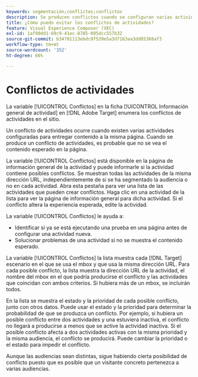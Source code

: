 ```yaml
---
keywords: segmentación;conflictos;conflictos
description: Se producen conflictos cuando se configuran varias actividades para entregar contenido en la misma página. Obtenga información sobre cómo evitar conflictos al utilizar Adobe Target.
title: ¿Cómo puedo evitar los conflictos de actividades?
feature: Visual Experience Composer (VEC)
exl-id: 1af90dd1-69c9-41ec-8785-095dcc557b32
source-git-commit: b34701113ebdc9f539e5a3d7163aa3dd85368af3
workflow-type: tm+mt
source-wordcount: '352'
ht-degree: 66%

---
```


# Conflictos de actividades

La variable [!UICONTROL Conflictos] en la ficha [!UICONTROL Información general de actividad] en [!DNL Adobe Target] enumera los conflictos de actividades en el sitio.

Un conflicto de actividades ocurre cuando existen varias actividades configuradas para entregar contenido a la misma página. Cuando se produce un conflicto de actividades, es probable que no se vea el contenido esperado en la página.

La variable [!UICONTROL Conflictos] está disponible en la página de información general de la actividad y puede informarle si la actividad contiene posibles conflictos. Se muestran todas las actividades de la misma dirección URL, independientemente de si se ha segmentado la audiencia o no en cada actividad. Abra esta pestaña para ver una lista de las actividades que pueden crear conflictos. Haga clic en una actividad de la lista para ver la página de información general para dicha actividad. Si el conflicto altera la experiencia esperada, edite la actividad.

La variable [!UICONTROL Conflictos] le ayuda a:

* Identificar si ya se está ejecutando una prueba en una página antes de configurar una actividad nueva.
* Solucionar problemas de una actividad si no se muestra el contenido esperado.

La variable [!UICONTROL Conflictos] la lista muestra cada [!DNL Target] escenario en el que se usa el mbox y que usa la misma dirección URL. Para cada posible conflicto, la lista muestra la dirección URL de la actividad, el nombre del mbox en el que podría producirse el conflicto y las actividades que coincidan con ambos criterios. Si hubiera más de un mbox, se incluirán todos.

En la lista se muestra el estado y la prioridad de cada posible conflicto, junto con otros datos. Puede usar el estado y la prioridad para determinar la probabilidad de que se produzca un conflicto. Por ejemplo, si hubiera un posible conflicto entre dos actividades y una estuviera inactiva, el conflicto no llegará a producirse a menos que se active la actividad inactiva. Si el posible conflicto afecta a dos actividades activas con la misma prioridad y la misma audiencia, el conflicto se producirá. Puede cambiar la prioridad o el estado para impedir el conflicto.

Aunque las audiencias sean distintas, sigue habiendo cierta posibilidad de conflicto puesto que es posible que un visitante concreto pertenezca a varias audiencias.
